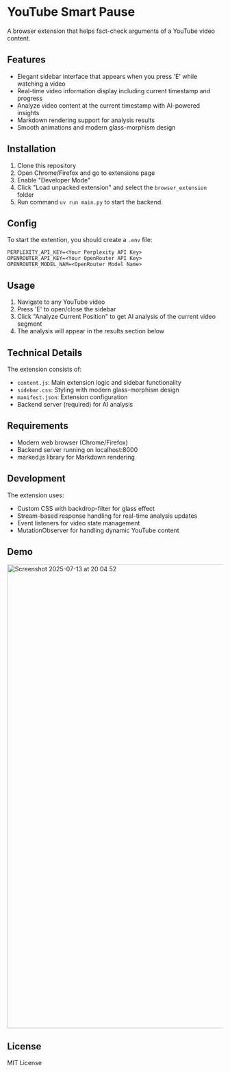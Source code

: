# YouTube Smart Pause

A browser extension that helps fact-check arguments of a YouTube video content.

## Features

- Elegant sidebar interface that appears when you press 'E' while watching a video
- Real-time video information display including current timestamp and progress
- Analyze video content at the current timestamp with AI-powered insights
- Markdown rendering support for analysis results
- Smooth animations and modern glass-morphism design

## Installation

1. Clone this repository
2. Open Chrome/Firefox and go to extensions page
3. Enable "Developer Mode"
4. Click "Load unpacked extension" and select the `browser_extension` folder
5. Run command ```uv run main.py``` to start the backend.

## Config
To start the extention, you should create a ```.env``` file:
```
PERPLEXITY_API_KEY=<Your Perplexity API Key>
OPENROUTER_API_KEY=<Your OpenRouter API Key>
OPENROUTER_MODEL_NAM=<OpenRouter Model Name>
```

## Usage

1. Navigate to any YouTube video
2. Press 'E' to open/close the sidebar
3. Click "Analyze Current Position" to get AI analysis of the current video segment
4. The analysis will appear in the results section below

## Technical Details

The extension consists of:
- `content.js`: Main extension logic and sidebar functionality
- `sidebar.css`: Styling with modern glass-morphism design
- `manifest.json`: Extension configuration
- Backend server (required) for AI analysis

## Requirements

- Modern web browser (Chrome/Firefox)
- Backend server running on localhost:8000
- marked.js library for Markdown rendering

## Development

The extension uses:
- Custom CSS with backdrop-filter for glass effect
- Stream-based response handling for real-time analysis updates
- Event listeners for video state management
- MutationObserver for handling dynamic YouTube content

## Demo
<img width="1702" height="1082" alt="Screenshot 2025-07-13 at 20 04 52" src="https://github.com/user-attachments/assets/af441805-c60e-48bd-91f9-5e22a6e3bfd3" />

## License

MIT License
